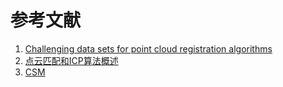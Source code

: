 


# 参考文献
1. [Challenging data sets for point cloud registration algorithms](https://projects.asl.ethz.ch/datasets/doku.php?id=laserregistration:laserregistration)
2. [点云匹配和ICP算法概述](https://www.cnblogs.com/yhlx125/p/4955337.html)
3. [CSM](https://censi.science/software/csm/)